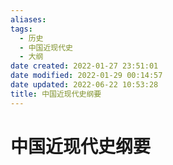 ```yaml
---
aliases:
tags:
  - 历史
  - 中国近现代史
  - 大纲
date created: 2022-01-27 23:51:01
date modified: 2022-01-29 00:14:57
date updated: 2022-06-22 10:53:28
title: 中国近现代史纲要
---
```


# 中国近现代史纲要

